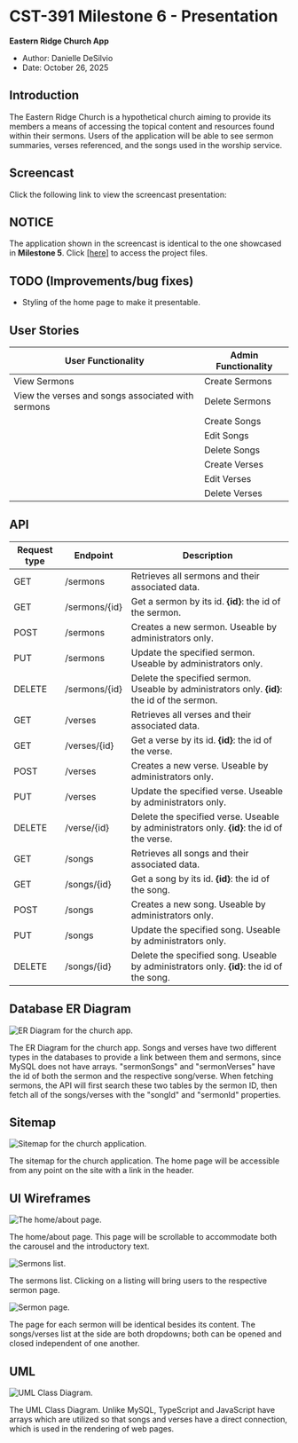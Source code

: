 # CST-391 Milestone 6 - Presentation

**Eastern Ridge Church App**

- Author: Danielle DeSilvio
- Date: October 26, 2025

## Introduction

The Eastern Ridge Church is a hypothetical church aiming to provide its members a means of accessing the topical content and resources found within their sermons. Users of the application will be able to see sermon summaries, verses referenced, and the songs used in the worship service.

## Screencast

Click the following link to view the screencast presentation:

[]()

## NOTICE

The application shown in the screencast is identical to the one showcased in **Milestone 5**. Click [[here]](https://github.com/danielleds/cst391/tree/main/milestones/milestone5) to access the project files.

## TODO (Improvements/bug fixes)

- Styling of the home page to make it presentable.

## User Stories

| User Functionality | Admin Functionality |
| -------- | ------- |
| View Sermons  | Create Sermons    |
| View the verses and songs associated with sermons | Delete Sermons         | Edit Sermons      |
|               | Create Songs      |
|               | Edit Songs        |
|               | Delete Songs      |
|               | Create Verses     |
|               | Edit Verses       |
|               | Delete Verses     |

## API

| Request type | Endpoint | Description |
| -------- | ------- | ------- |
| GET | /sermons | Retrieves all sermons and their associated data. |
| GET | /sermons/{id} | Get a sermon by its id. **{id}**: the id of the sermon. |
| POST | /sermons | Creates a new sermon. Useable by administrators only. |
| PUT | /sermons | Update the specified sermon. Useable by administrators only. |
| DELETE | /sermons/{id} | Delete the specified sermon. Useable by administrators only. **{id}**: the id of the sermon. |
| GET | /verses | Retrieves all verses and their associated data. |
| GET | /verses/{id} | Get a verse by its id. **{id}**: the id of the verse. |
| POST | /verses | Creates a new verse. Useable by administrators only. |
| PUT | /verses | Update the specified verse. Useable by administrators only. |
| DELETE | /verse/{id} | Delete the specified verse. Useable by administrators only. **{id}**: the id of the verse. |
| GET | /songs | Retrieves all songs and their associated data. |
| GET | /songs/{id} | Get a song by its id. **{id}**: the id of the song. |
| POST | /songs | Creates a new song. Useable by administrators only. |
| PUT | /songs | Update the specified song. Useable by administrators only. |
| DELETE | /songs/{id} | Delete the specified song. Useable by administrators only. **{id}**: the id of the song. |

## Database ER Diagram

![ER Diagram for the church app.](./images/Church_App_ER_diagram.png)

The ER Diagram for the church app. Songs and verses have two different types in the databases to provide a link between them and sermons, since MySQL does not have arrays. "sermonSongs" and "sermonVerses" have the id of both the sermon and the respective song/verse. When fetching sermons, the API will first search these two tables by the sermon ID, then fetch all of the songs/verses with the "songId" and "sermonId" properties.

## Sitemap

![Sitemap for the church application.](./images/Church_App_Site_Map.png)

The sitemap for the church application. The home page will be accessible from any point on the site with a link in the header.

## UI Wireframes

![The home/about page.](./images/UI/UI_1_home_about.png)

The home/about page. This page will be scrollable to accommodate both the carousel and the introductory text.

![Sermons list.](./images/UI/UI_2_sermons_list.png)

The sermons list. Clicking on a listing will bring users to the respective sermon page.

![Sermon page.](./images/UI/UI_3_sermon.png)

The page for each sermon will be identical besides its content. The songs/verses list at the side are both dropdowns; both can be opened and closed independent of one another.

## UML

![UML Class Diagram.](./images/Church_App_UML.png)

The UML Class Diagram. Unlike MySQL, TypeScript and JavaScript have arrays which are utilized so that songs and verses have a direct connection, which is used in the rendering of web pages.